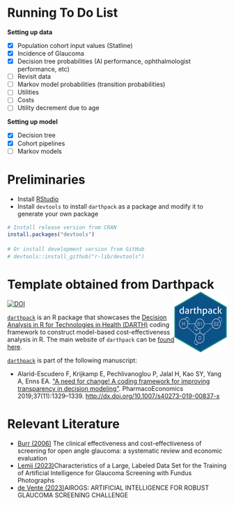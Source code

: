 Running To Do List
=============
**Setting up data**
- [x] Population cohort input values (Statline)
- [X] Incidence of Glaucoma
- [X] Decision tree probabilities (AI performance, ophthalmologist performance, etc)
- [ ] Revisit data
- [ ] Markov model probabilities (transition probabilities)
- [ ] Utilities
- [ ] Costs
- [ ] Utility decrement due to age

**Setting up model**
- [X] Decision tree
- [X] Cohort pipelines
- [ ] Markov models

Preliminaries
=============

-   Install [RStudio](https://www.rstudio.com/products/rstudio/download/)
-   Install `devtools` to install `darthpack` as a package and modify it to generate your own package

``` r
# Install release version from CRAN
install.packages("devtools")

# Or install development version from GitHub
# devtools::install_github("r-lib/devtools")
```

Template obtained from Darthpack <img src='man/figures/logo.png' align="right" height="139" />
=======================================================================
[![DOI](https://zenodo.org/badge/197059951.svg)](https://zenodo.org/badge/latestdoi/197059951)

<!-- <img src="docs/figs/under_const.jpeg" align="center" alt="" width="360" /> -->
[`darthpack`](https://github.com/DARTH-git/darthpack) is an R package that showcases the [Decision Analysis in R for Technologies in Health (DARTH)](https://darthworkgroup.com) coding framework to construct model-based cost-effectiveness analysis in R. The main website of `darthpack` can be [found here](https://darth-git.github.io/darthpack/).

[`darthpack`](https://github.com/DARTH-git/darthpack) is part of the following manuscript:

-   Alarid-Escudero F, Krijkamp E, Pechlivanoglou P, Jalal H, Kao SY, Yang A, Enns EA. ["A need for change! A coding framework for improving transparency in decision modeling"](https://link.springer.com/article/10.1007%2Fs40273-019-00837-x). PharmacoEconomics 2019;37(11):1329–1339. <http://dx.doi.org/10.1007/s40273-019-00837-x>

Relevant Literature
=============
- [Burr (2006)](https://researchonline.lshtm.ac.uk/id/eprint/8383/) The clinical effectiveness and cost-effectiveness of screening for open angle glaucoma: a systematic review and economic evaluation
- [Lemij (2023)](https://www.ophthalmologyscience.org/article/S2666-9145(23)00032-5/fulltext)Characteristics of a Large, Labeled Data Set for the Training of Artificial Intelligence for Glaucoma Screening with Fundus Photographs
- [de Vente (2023)](https://arxiv.org/pdf/2302.01738.pdf)AIROGS: ARTIFICIAL INTELLIGENCE FOR ROBUST GLAUCOMA SCREENING CHALLENGE
